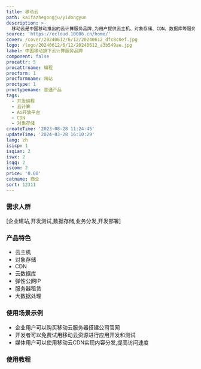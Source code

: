```yaml
---
title: 移动云
path: kaifazhegongju/yidongyun
description: >-
  移动云是中国移动推出的云计算服务品牌,为用户提供云主机、对象存储、CDN、数据库等服务,安全稳定,性价比高,支持按需付费,免费试用热门产品,适合企业客户使用。
source: 'https://ecloud.10086.cn/home/'
cover: /cover/20240612/6/12/20240612_dfc8c0ef.jpg
logo: /logo/20240612/6/12/20240612_a3b549ae.jpg
label: 中国移动旗下云计算服务品牌
component: false
procattr: 5
procattrname: 编程
procform: 1
procformname: 网站
proctype: 1
proctypename: 普通产品
tags:
  - 开发编程
  - 云计算
  - Ai开放平台
  - CDN
  - 对象存储
createTime: '2023-08-28 11:24:45'
updateTime: '2024-03-28 16:10:29'
lang: zh
isicp: 1
isqian: 2
iswx: 2
isqq: 2
iscom: 2
price: '0.00'
catname: 商业
sort: 12311
---
```




### 需求人群
[企业建站,开发测试,数据存储,业务分发,开发部署]

### 产品特色
- 云主机
- 对象存储
- CDN
- 云数据库
- 弹性公网IP
- 服务器租赁
- 大数据处理

### 使用场景示例
- 企业用户可以购买移动云服务器搭建公司官网
- 开发者可以免费试用移动云资源进行应用开发和测试
- 媒体用户可以使用移动云CDN实现内容分发,提高访问速度

### 使用教程


  

